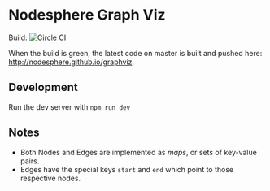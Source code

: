 # Nodesphere Graph Viz

Build: [![Circle CI](https://circleci.com/gh/nodesphere/graphviz/tree/master.svg?style=svg)](https://circleci.com/gh/nodesphere/graphviz/tree/master)

When the build is green, the latest code on master is built and pushed here: <http://nodesphere.github.io/graphviz>.

## Development

Run the dev server with ```npm run dev```

## Notes

- Both Nodes and Edges are implemented as _maps_, or sets of key-value pairs.
- Edges have the special keys `start` and `end` which point to those respective nodes.
